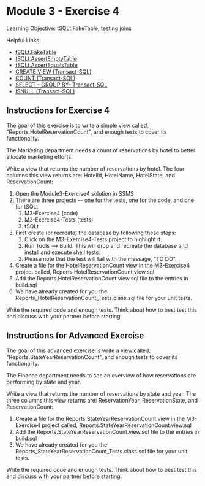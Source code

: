 # Module 3 - Exercise 4
Learning Objective: tSQLt.FakeTable, testing joins

Helpful Links:
- [tSQLt.FakeTable](https://tsqlt.org/user-guide/isolating-dependencies/faketable/)
- [tSQLt.AssertEmptyTable](https://tsqlt.org/user-guide/assertions/assertemptytable/)
- [tSQLt.AssertEqualsTable](https://tsqlt.org/user-guide/assertions/assertequalstable/)
- [CREATE VIEW (Transact-SQL)](https://docs.microsoft.com/en-us/sql/t-sql/statements/create-view-transact-sql?view=sql-server-ver15)
- [COUNT (Transact-SQL)](https://docs.microsoft.com/en-us/sql/t-sql/functions/count-transact-sql?view=sql-server-ver15)
- [SELECT - GROUP BY- Transact-SQL](https://docs.microsoft.com/en-us/sql/t-sql/queries/select-group-by-transact-sql?view=sql-server-ver15)
- [ISNULL (Transact-SQL)](https://docs.microsoft.com/en-us/sql/t-sql/functions/isnull-transact-sql?view=sql-server-ver15)

## Instructions for Exercise 4

The goal of this exercise is to write a simple view called, "Reports.HotelReservationCount", and enough tests to cover its functionality.

The Marketing department needs a count of reservations by hotel to better allocate marketing efforts.

Write a view that returns the number of reservations by hotel. The four columns this view returns are: HotelId, HotelName, HotelState, and ReservationCount:

1. Open the Module3-Exercise4 solution in SSMS
1. There are three projects -- one for the tests, one for the code, and one for tSQLt
   1. M3-Exercise4 (code)
   1. M3-Exercise4-Tests (tests)
   1. tSQLt
1. First create (or recreate) the database by following these steps:
   1. Click on the M3-Exercise4-Tests project to highlight it.
   1. Run Tools --> Build. This will drop and recreate the database and install and execute shell tests.
   1. Please note that the test will fail with the message, "TO DO".
1. Create a file for the HotelReservationCount view in the M3-Exercise4 project called, Reports.HotelReservationCount.view.sql
1. Add the Reports.HotelReservationCount.view.sql file to the entries in build.sql
1. We have already created for you the Reports_HotelReservationCount_Tests.class.sql file for your unit tests.

Write the required code and enough tests.
Think about how to best test this and discuss with your partner before starting.

## Instructions for Advanced Exercise

The goal of this advanced exercise is write a view called, "Reports.StateYearReservationCount", and enough tests to cover its functionality.

The Finance department needs to see an overview of how reservations are performing by state and year.

Write a view that returns the number of reservations by state and year. The three columns this view returns are: ReservationYear, ReservationState, and ReservationCount:

1. Create a file for the Reports.StateYearReservationCount view in the M3-Exercise4 project called, Reports.StateYearReservationCount.view.sql
1. Add the Reports.StateYearReservationCount.view.sql file to the entries in build.sql
1. We have already created for you the Reports_StateYearReservationCount_Tests.class.sql file for your unit tests.

Write the required code and enough tests.
Think about how to best test this and discuss with your partner before starting.
